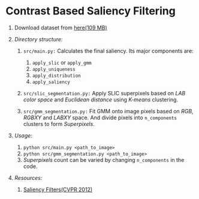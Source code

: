 # Contrast Based Saliency Filtering

1. Download dataset from [here(109 MB)](http://saliencydetection.net/dut-omron/download/DUT-OMRON-image.zip)

2. *Directory structure:*
	1. `src/main.py:` Calculates the final saliency. Its major components are:
		1. `apply_slic` or `apply_gmm`
		2. `apply_uniqueness`
		3. `apply_distribution`
		4. `apply_saliency`

	2. `src/slic_segmentation.py:` Apply SLIC superpixels based on *LAB color space* and *Euclidean distance*  using *K-means* clustering.
	3. `src/gmm_segmentation.py:` Fit GMM onto image pixels based on *RGB*, *RGBXY* and *LABXY* space. And divide pixels into `n_components` clusters to form *Superpixels.* 

3. *Usage:*
	1. `python src/main.py <path_to_image>`
	2. `python src/gmm_segmentation.py <path_to_image>`
	3. *Superpixels* count can be varied by changing `n_components` in the code.

4. *Resources:*
	1. [Saliency Filters(CVPR 2012)](http://www.philkr.net/papers/2012-06-01-cvpr/2012-06-01-cvpr.pdf)